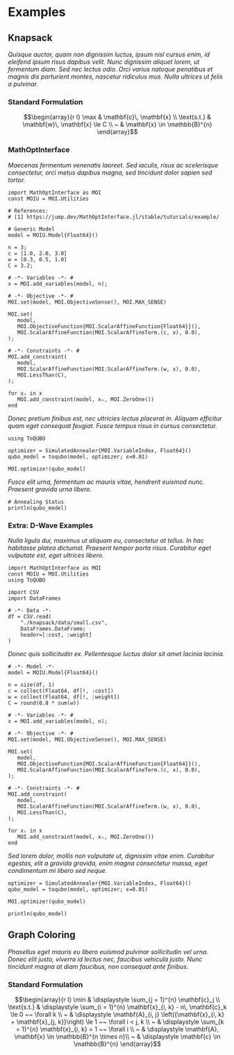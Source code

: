 # Examples

## Knapsack

*Quisque auctor, quam non dignissim luctus, ipsum nisl cursus enim, id eleifend ipsum risus dapibus velit. Nunc dignissim aliquet lorem, ut fermentum diam. Sed nec lectus odio. Orci varius natoque penatibus et magnis dis parturient montes, nascetur ridiculus mus. Nulla ultrices ut felis a pulvinar.*

### Standard Formulation
```math
\begin{array}{r l}
    \max        & \mathbf{c}\, \mathbf{x} \\
    \text{s.t.} & \mathbf{w}\, \mathbf{x} \le C \\
    ~           & \mathbf{x} \in \mathbb{B}^{n}
\end{array}
```

### MathOptInterface

*Maecenas fermentum venenatis laoreet. Sed iaculis, risus ac scelerisque consectetur, orci metus dapibus magna, sed tincidunt dolor sapien sed tortor.*

```@example moi-knapsack
import MathOptInterface as MOI
const MOIU = MOI.Utilities

# References:
# [1] https://jump.dev/MathOptInterface.jl/stable/tutorials/example/

# Generic Model
model = MOIU.Model{Float64}()

n = 3;
c = [1.0, 2.0, 3.0]
w = [0.3, 0.5, 1.0]
C = 3.2;

# -*- Variables -*- #
x = MOI.add_variables(model, n);

# -*- Objective -*- #
MOI.set(model, MOI.ObjectiveSense(), MOI.MAX_SENSE)

MOI.set(
   model,
   MOI.ObjectiveFunction{MOI.ScalarAffineFunction{Float64}}(),
   MOI.ScalarAffineFunction(MOI.ScalarAffineTerm.(c, x), 0.0),
);

# -*- Constraints -*- #
MOI.add_constraint(
   model,
   MOI.ScalarAffineFunction(MOI.ScalarAffineTerm.(w, x), 0.0),
   MOI.LessThan(C),
);

for xᵢ in x
   MOI.add_constraint(model, xᵢ, MOI.ZeroOne())
end
```

*Donec pretium finibus est, nec ultricies lectus placerat in. Aliquam efficitur quam eget consequat feugiat. Fusce tempus risus in cursus consectetur.*

```@example moi-knapsack; continued=true
using ToQUBO

optimizer = SimulatedAnnealer{MOI.VariableIndex, Float64}()
qubo_model = toqubo(model, optimizer; ϵ=0.01)

MOI.optimize!(qubo_model)
```

*Fusce elit urna, fermentum ac mauris vitae, hendrerit euismod nunc. Praesent gravida urna libero.*

```@example moi-knapsack
# Annealing Status
println(qubo_model)
```

### Extra: D-Wave Examples

*Nulla ligula dui, maximus ut aliquam eu, consectetur at tellus. In hac habitasse platea dictumst. Praesent tempor porta risus. Curabitur eget vulputate est, eget ultrices libero.*

```@setup dwave-knapsack
import MathOptInterface as MOI
const MOIU = MOI.Utilities
using ToQUBO
```

```@example dwave-knapsack
import CSV
import DataFrames

# -*- Data -*-
df = CSV.read(
    "./knapsack/data/small.csv",
    DataFrames.DataFrame;
    header=[:cost, :weight]
)
```

*Donec quis sollicitudin ex. Pellentesque luctus dolor sit amet lacinia lacinia.*

```@example dwave-knapsack; continued=true
# -*- Model -*-
model = MOIU.Model{Float64}()

n = size(df, 1)
c = collect(Float64, df[!, :cost])
w = collect(Float64, df[!, :weight])
C = round(0.8 * sum(w))

# -*- Variables -*- #
x = MOI.add_variables(model, n);

# -*- Objective -*- #
MOI.set(model, MOI.ObjectiveSense(), MOI.MAX_SENSE)

MOI.set(
   model,
   MOI.ObjectiveFunction{MOI.ScalarAffineFunction{Float64}}(),
   MOI.ScalarAffineFunction(MOI.ScalarAffineTerm.(c, x), 0.0),
);

# -*- Constraints -*- #
MOI.add_constraint(
   model,
   MOI.ScalarAffineFunction(MOI.ScalarAffineTerm.(w, x), 0.0),
   MOI.LessThan(C),
);

for xᵢ in x
   MOI.add_constraint(model, xᵢ, MOI.ZeroOne())
end
```

*Sed lorem dolor, mollis non vulputate ut, dignissim vitae enim. Curabitur egestas, elit a gravida gravida, enim magna consectetur massa, eget condimentum mi libero sed neque.*

```@example dwave-knapsack
optimizer = SimulatedAnnealer{MOI.VariableIndex, Float64}()
qubo_model = toqubo(model, optimizer; ϵ=0.01)

MOI.optimize!(qubo_model)

println(qubo_model)
```

## Graph Coloring

*Phasellus eget mauris eu libero euismod pulvinar sollicitudin vel urna. Donec elit justo, viverra id lectus nec, faucibus vehicula justo. Nunc tincidunt magna at diam faucibus, non consequat ante finibus.*

### Standard Formulation
```math
\begin{array}{r l}
    \min        & \displaystyle \sum_{j = 1}^{n} \mathbf{c}_j \\
    \text{s.t.} & \displaystyle \sum_{i = 1}^{n} \mathbf{x}_{i, k} - n\, \mathbf{c}_k \le 0  ~~ \forall k \\
    ~           & \displaystyle \mathbf{A}_{i, j} \left({\mathbf{x}_{i, k} + \mathbf{x}_{j, k}}\right) \le 1 ~~ \forall i < j, k \\
    ~           & \displaystyle \sum_{k = 1}^{n} \mathbf{x}_{i, k} = 1 ~~ \forall i \\
    ~           & \displaystyle \mathbf{A}, \mathbf{x} \in \mathbb{B}^{n \times n}\\
    ~           & \displaystyle \mathbf{c} \in \mathbb{B}^{n}
\end{array}
```